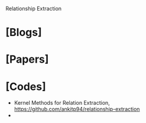 Relationship Extraction

# [Blogs]

# [Papers]

# [Codes]
+ Kernel Methods for Relation Extraction, https://github.com/ankitp94/relationship-extraction
+ 
